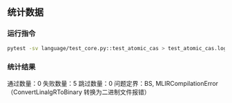 ## 统计数据

### 运行指令
```bash
pytest -sv language/test_core.py::test_atomic_cas > test_atomic_cas.log
```

### 统计结果
通过数量：0
失败数量：5
跳过数量：0
问题定界：BS, MLIRCompilationError（ConvertLinalgRToBinary 转换为二进制文件报错）